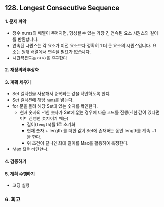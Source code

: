 ## 128. Longest Consecutive Sequence
#### 1. 문제 파악
- 정수 nums의 배열이 주어지면, 형성될 수 있는 가장 긴 연속된 요소 시퀀스의 길이를 반환합니다. 
- 연속된 시퀀스는 각 요소가 이전 요소보다 정확히 1 더 큰 요소의 시퀀스입니다. 요소는 원래 배열에서 연속될 필요가 없습니다.
- 시간복잡도는 `O(n)`을 요구한다.
#### 2. 재정의와 추상화
#### 3. 계획 세우기
- Set 컬렉션을 사용해서 중복되는 값을 확인하도록 한다.
- Set 컬렉션에 해당 `nums`를 넣는다.
- for 문을 돌려 해당 Set에 있는 숫자를 확인한다.
  - 현재 숫자의 -1한 숫자가 Set에 없는 경우에 다음 코드를 진행(-1한 값이 있다면 이미 진행한 숫자이기 때문)
    - 길이(`length`)를 1로 초기화
    - 현재 숫자 + length 를 더한 값이 Set에 존재하는 동안 length를 계속 +1을 한다.
    - 위 조건이 끝나면 최대 길이를 Max를 활용하여 측정한다.
- Max 값을 리턴한다.
#### 4. 검증하기
#### 5. 계획 수행하기
- 코딩 실행

### 6. 회고
